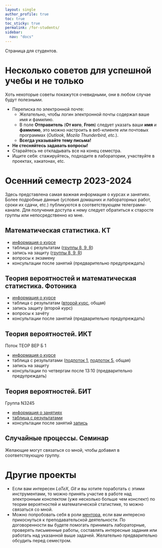 ```yaml
---
layout: single
author_profile: true
toc: true
toc_sticky: true
permalink: /for-students/
sidebar:
  nav: "docs"
---
```


Страница для студентов.

# Несколько советов для успешной учебы и не только

Хоть некоторые советы покажутся очевидными, они в любом случае будут полезными.

 - Переписка по электронной почте:
   - Желательно, чтобы логин электронной почты содержал ваше имя и фамилию.
   - В поле **Отправитель** (**От кого**, **From**) следует указать ваши **имя** и **фамилию**, это
   можно настроить в веб-клиенте или почтовых программах (*Outlook*, *Mozila Thunderbird*, *etc.*).
   - **Всегда указывайте тему письма!**
 - **Не стесняйтесь задавать вопросы!**
 - Старайтесь не откладывать все на конец семестра.
 - Ищите себя: стажируйтесь, подходите в лаборатории, участвуйте в проектах, хакатонах, etc.

# Осенний семестр 2023-2024

Здесь представлена самая важная информация о курсах и занятиях.
Более подробные данные (условия домашних и лабораторных работ, сроки их сдачи, etc.) публикуются
в соответствующем телеграмм-канале. Для получения доступа к нему
следует обратиться к старосте группы или непосредственно ко мне.

## Математическая статистика. КТ

- [информация о курсе](https://docs.google.com/document/d/1VtV-ikveLxyh32C2AYrXTrXvIrjpDM_DEGVx1lZ_nl8/edit?usp=sharing)
- таблица с результатам ([группы 8, 9, R](https://docs.google.com/spreadsheets/d/1rZdUzc_I1fQCSM8iqWoSR-5ufQnkxCR3f-qUNPFhJLE/edit?usp=sharing))
- запись на защиту ([группы 8, 9, R](https://docs.google.com/spreadsheets/d/15reqmn8_3u-Oa87AQiPrCmepbWaPtPxINXVvJQYAEp4/edit?usp=sharing))
- вопросы к экзамену
- консультации после занятий (предварительно предупреждать)

## Теория вероятностей и математическая статистика. Фотоника

- [информация о курсе](https://docs.google.com/document/d/16qAYsDs02wBYC7Am_Wt3YrmO3MAi5WuSFAG4klwbtEo/edit?usp=sharing)
- таблица с результатам ([второй курс](https://docs.google.com/spreadsheets/d/14YBJkrceH6pVX0eZPlhi_KmJc0ES0hqCrKpqvFpPJtE/edit?usp=sharing), общая)
- запись защиту (второй курс)
- вопросы к зачёту
- консультации после занятий (предварительно предупреждать)

## Теория вероятностей. ИКТ

Поток ТЕОР ВЕР Б 1

- [информация о курсе](https://docs.google.com/document/d/1CIbgs3guITKO0juQoqt0was1a3mVVxrEjVnS4fSeMD4/edit?usp=sharing)
- таблица с результатами ([подпоток 1](https://docs.google.com/spreadsheets/d/1BvPWcr5LAvL3vBgCfTOPGbeF0kjxSclKltE-8bEnfl0/edit?usp=sharing), [подпоток 5](https://docs.google.com/spreadsheets/d/1dVICVATCPmIgzy0U5kzZeF4E9bNRkr3472dbxgXicnI/edit?usp=sharing), общая)
- запись на защиту
- консультации по четвергам после 13:10 (предварительно предупреждать)

## Теория вероятностей. БИТ

Группа N3245

- [информация о занятиях](https://docs.google.com/document/d/1RrxPI-L_uaHg41WII1FqljhwqfgeQmYIyxvE5fW7T3Y/edit?usp=sharing)
- [таблица с результатами](https://docs.google.com/spreadsheets/d/1RPWKsLJ5otMI6B3OlLLfRq6-pF-vtPFAlCfqpSYfFB4/edit?usp=sharing)
- консультации после занятий [запись](https://docs.google.com/spreadsheets/d/1CIX1ZMzwuPPkRLrte4oN6NLNjaxtDZbgoT20h8LqeQY/edit?usp=sharing)

## Случайные процессы. Семинар

Желающие могут связаться со мной, чтобы добавил в соответствующую группу.

# Другие проекты

- Если вам интересен *LaTeX*, *Git* и вы хотите поработать с этими инструментами, то можно принять участие в работе над
электронным конспектом (уже несколько больше чем конспект) по теории вероятностей и математической статистике, то можно
связаться со мной.
- Можно попробовать себя в роли [ментора](https://vk.com/itmomentors), если вам интересно прикоснуться к
преподавательской деятельности.
По договоренности вы будете
помогать принимать лабораторные, проверять письменные работы, составлять интересные задания или
работать над указанной выше задачей. Желательно предварительно обсудить перед семестром.